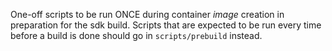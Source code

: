One-off scripts to be run ONCE during container _image_ creation in preparation
for the sdk build. Scripts that are expected to be run every time before a build
is done should go in `scripts/prebuild` instead.
